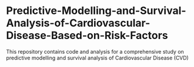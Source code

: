 # Predictive-Modelling-and-Survival-Analysis-of-Cardiovascular-Disease-Based-on-Risk-Factors
This repository contains code and analysis for a comprehensive study on predictive modelling and survival analysis of Cardiovascular Disease (CVD)
